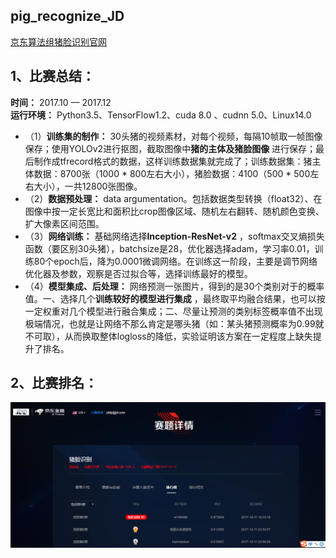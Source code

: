 ## pig_recognize_JD
[京东算法组猪脸识别官网](http://jddjr.jd.com/item/4 "京东算法")    

## 1、比赛总结：
**时间：** 2017.10 — 2017.12   
**运行环境：** Python3.5、TensorFlow1.2、cuda 8.0 、cudnn 5.0、Linux14.0

* （1）**训练集的制作：** 30头猪的视频素材，对每个视频，每隔10帧取一帧图像保存；使用YOLOv2进行抠图，截取图像中**猪的主体及猪脸图像** 进行保存；最后制作成tfrecord格式的数据，这样训练数据集就完成了；训练数据集：猪主体数据：8700张（1000 * 800左右大小），猪脸数据：4100（500 * 500左右大小），一共12800张图像。   
* （2）**数据预处理：** data argumentation。包括数据类型转换（float32）、在图像中按一定长宽比和面积比crop图像区域、随机左右翻转、随机颜色变换、扩大像素区间范围。
* （3）**网络训练：** 基础网络选择**Inception-ResNet-v2** ，softmax交叉熵损失函数（要区别30头猪），batchsize是28，优化器选择adam，学习率0.01，训练80个epoch后，降为0.0001微调网络。在训练这一阶段，主要是调节网络优化器及参数，观察是否过拟合等，选择训练最好的模型。
* （4）**模型集成、后处理：** 网络预测一张图片，得到的是30个类别对于的概率值。一、选择几个**训练较好的模型进行集成** ，最终取平均融合结果，也可以按一定权重对几个模型进行融合集成；二、尽量让预测的类别标签概率值不出现极端情况，也就是让网络不那么肯定是哪头猪（如：某头猪预测概率为0.99就不可取），从而换取整体logloss的降低，实验证明该方案在一定程度上缺失提升了排名。
     
## 2、比赛排名：
![](/京东.PNG "京东猪脸识别")



